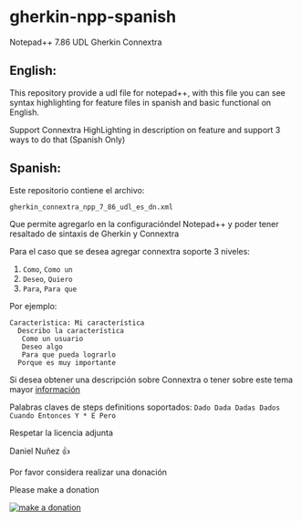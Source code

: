 # gherkin-npp-spanish

Notepad++ 7.86 UDL Gherkin Connextra

## English:

This repository provide a udl file for notepad++, with this file you can see syntax highlighting for feature files in spanish and basic functional on English.

Support Connextra HighLighting in description on feature and support 3 ways to do that (Spanish Only)

## Spanish:

Este repositorio contiene el archivo:
```
gherkin_connextra_npp_7_86_udl_es_dn.xml
```
Que permite agregarlo en la configuracióndel Notepad++ y poder tener resaltado de sintaxis de Gherkin y Connextra

Para el caso que se desea agregar connextra soporte 3 niveles:

1. `Como`, `Como un`
2. `Deseo`, `Quiero`
3. `Para`, `Para que`

Por ejemplo:
```
Caracterìstica: Mi característica
  Describo la característica
   Como un usuario
   Deseo algo
   Para que pueda lograrlo
  Porque es muy importante
```
Si desea obtener una descripción sobre Connextra o tener sobre este tema mayor [información](http://antonymarcano.com/blog/2016/08/how-the-industry-broke-the-connextra-template/)

Palabras claves de steps definitions soportados: `Dado Dada Dadas Dados Cuando Entonces Y * E Pero`

Respetar la licencia adjunta

Daniel Nuñez :+1:

Por favor considera realizar una donación

Please make a donation

[![make a donation](https://www.paypalobjects.com/en_US/i/btn/btn_donateCC_LG.gif)](https://www.paypal.com/cgi-bin/webscr?cmd=_donations&business=DWDEUDTW96RV8&lc=PE&item_name=AngelusDragon&item_number=0&currency_code=USD&bn=PP%2dDonationsBF%3abtn_donateCC_LG%2egif%3aNonHosted)
